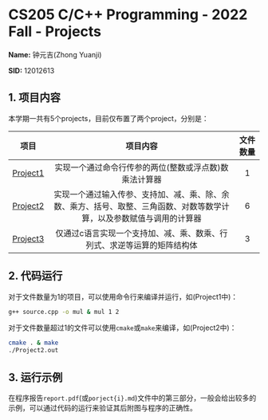 # CS205 C/C++ Programming - 2022 Fall - Projects

**Name:** 钟元吉(Zhong Yuanji)

**SID:** 12012613


## 1. 项目内容

本学期一共有5个projects，目前仅布置了两个project，分别是：

|          项目          |                           项目内容                           | 文件数量 |
| :--------------------: | :----------------------------------------------------------: | :------: |
| [Project1](./Project1) |    实现一个通过命令行传参的两位(整数或浮点数)数乘法计算器    |    1     |
| [Project2](./Project2) | 实现一个通过输入传参、支持加、减、乘、除、余数、乘方、括号、取整、三角函数、对数等数学计算，以及参数赋值与调用的计算器 |    6     |
| [Project3](./Project3) | 仅通过c语言实现一个支持加、减、乘、数乘、行列式、求逆等运算的矩阵结构体 |    3     |

## 2. 代码运行

对于文件数量为1的项目，可以使用命令行来编译并运行，如(Project1中)：

```bash
g++ source.cpp -o mul & mul 1 2
```

对于文件数量超过1的文件可以使用`cmake`或`make`来编译，如(Project2中)：

```bash
cmake . & make
./Project2.out
```

## 3. 运行示例

在程序报告`report.pdf`(或`porject{i}.md`)文件中的第三部分，一般会给出较多的示例，可以通过代码的运行来验证其后附图与程序的正确性。
